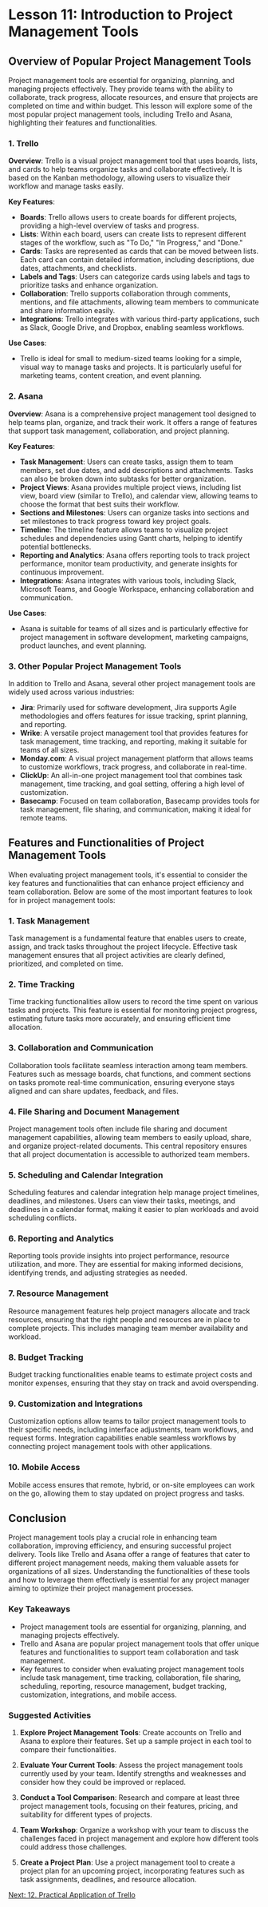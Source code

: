 # Lesson 11: Introduction to Project Management Tools

## Overview of Popular Project Management Tools

Project management tools are essential for organizing, planning, and managing projects effectively. They provide teams with the ability to collaborate, track progress, allocate resources, and ensure that projects are completed on time and within budget. This lesson will explore some of the most popular project management tools, including Trello and Asana, highlighting their features and functionalities.

### 1. Trello

**Overview**: Trello is a visual project management tool that uses boards, lists, and cards to help teams organize tasks and collaborate effectively. It is based on the Kanban methodology, allowing users to visualize their workflow and manage tasks easily.

**Key Features**:
- **Boards**: Trello allows users to create boards for different projects, providing a high-level overview of tasks and progress.
- **Lists**: Within each board, users can create lists to represent different stages of the workflow, such as "To Do," "In Progress," and "Done."
- **Cards**: Tasks are represented as cards that can be moved between lists. Each card can contain detailed information, including descriptions, due dates, attachments, and checklists.
- **Labels and Tags**: Users can categorize cards using labels and tags to prioritize tasks and enhance organization.
- **Collaboration**: Trello supports collaboration through comments, mentions, and file attachments, allowing team members to communicate and share information easily.
- **Integrations**: Trello integrates with various third-party applications, such as Slack, Google Drive, and Dropbox, enabling seamless workflows.

**Use Cases**:
- Trello is ideal for small to medium-sized teams looking for a simple, visual way to manage tasks and projects. It is particularly useful for marketing teams, content creation, and event planning.

### 2. Asana

**Overview**: Asana is a comprehensive project management tool designed to help teams plan, organize, and track their work. It offers a range of features that support task management, collaboration, and project planning.

**Key Features**:
- **Task Management**: Users can create tasks, assign them to team members, set due dates, and add descriptions and attachments. Tasks can also be broken down into subtasks for better organization.
- **Project Views**: Asana provides multiple project views, including list view, board view (similar to Trello), and calendar view, allowing teams to choose the format that best suits their workflow.
- **Sections and Milestones**: Users can organize tasks into sections and set milestones to track progress toward key project goals.
- **Timeline**: The timeline feature allows teams to visualize project schedules and dependencies using Gantt charts, helping to identify potential bottlenecks.
- **Reporting and Analytics**: Asana offers reporting tools to track project performance, monitor team productivity, and generate insights for continuous improvement.
- **Integrations**: Asana integrates with various tools, including Slack, Microsoft Teams, and Google Workspace, enhancing collaboration and communication.

**Use Cases**:
- Asana is suitable for teams of all sizes and is particularly effective for project management in software development, marketing campaigns, product launches, and event planning.

### 3. Other Popular Project Management Tools

In addition to Trello and Asana, several other project management tools are widely used across various industries:

- **Jira**: Primarily used for software development, Jira supports Agile methodologies and offers features for issue tracking, sprint planning, and reporting.
- **Wrike**: A versatile project management tool that provides features for task management, time tracking, and reporting, making it suitable for teams of all sizes.
- **Monday.com**: A visual project management platform that allows teams to customize workflows, track progress, and collaborate in real-time.
- **ClickUp**: An all-in-one project management tool that combines task management, time tracking, and goal setting, offering a high level of customization.
- **Basecamp**: Focused on team collaboration, Basecamp provides tools for task management, file sharing, and communication, making it ideal for remote teams.

## Features and Functionalities of Project Management Tools

When evaluating project management tools, it's essential to consider the key features and functionalities that can enhance project efficiency and team collaboration. Below are some of the most important features to look for in project management tools:

### 1. Task Management

Task management is a fundamental feature that enables users to create, assign, and track tasks throughout the project lifecycle. Effective task management ensures that all project activities are clearly defined, prioritized, and completed on time.

### 2. Time Tracking

Time tracking functionalities allow users to record the time spent on various tasks and projects. This feature is essential for monitoring project progress, estimating future tasks more accurately, and ensuring efficient time allocation.

### 3. Collaboration and Communication

Collaboration tools facilitate seamless interaction among team members. Features such as message boards, chat functions, and comment sections on tasks promote real-time communication, ensuring everyone stays aligned and can share updates, feedback, and files.

### 4. File Sharing and Document Management

Project management tools often include file sharing and document management capabilities, allowing team members to easily upload, share, and organize project-related documents. This central repository ensures that all project documentation is accessible to authorized team members.

### 5. Scheduling and Calendar Integration

Scheduling features and calendar integration help manage project timelines, deadlines, and milestones. Users can view their tasks, meetings, and deadlines in a calendar format, making it easier to plan workloads and avoid scheduling conflicts.

### 6. Reporting and Analytics

Reporting tools provide insights into project performance, resource utilization, and more. They are essential for making informed decisions, identifying trends, and adjusting strategies as needed.

### 7. Resource Management

Resource management features help project managers allocate and track resources, ensuring that the right people and resources are in place to complete projects. This includes managing team member availability and workload.

### 8. Budget Tracking

Budget tracking functionalities enable teams to estimate project costs and monitor expenses, ensuring that they stay on track and avoid overspending.

### 9. Customization and Integrations

Customization options allow teams to tailor project management tools to their specific needs, including interface adjustments, team workflows, and request forms. Integration capabilities enable seamless workflows by connecting project management tools with other applications.

### 10. Mobile Access

Mobile access ensures that remote, hybrid, or on-site employees can work on the go, allowing them to stay updated on project progress and tasks.

## Conclusion

Project management tools play a crucial role in enhancing team collaboration, improving efficiency, and ensuring successful project delivery. Tools like Trello and Asana offer a range of features that cater to different project management needs, making them valuable assets for organizations of all sizes. Understanding the functionalities of these tools and how to leverage them effectively is essential for any project manager aiming to optimize their project management processes.

### Key Takeaways

- Project management tools are essential for organizing, planning, and managing projects effectively.
- Trello and Asana are popular project management tools that offer unique features and functionalities to support team collaboration and task management.
- Key features to consider when evaluating project management tools include task management, time tracking, collaboration, file sharing, scheduling, reporting, resource management, budget tracking, customization, integrations, and mobile access.

### Suggested Activities

1. **Explore Project Management Tools**: Create accounts on Trello and Asana to explore their features. Set up a sample project in each tool to compare their functionalities.

2. **Evaluate Your Current Tools**: Assess the project management tools currently used by your team. Identify strengths and weaknesses and consider how they could be improved or replaced.

3. **Conduct a Tool Comparison**: Research and compare at least three project management tools, focusing on their features, pricing, and suitability for different types of projects.

4. **Team Workshop**: Organize a workshop with your team to discuss the challenges faced in project management and explore how different tools could address those challenges.

5. **Create a Project Plan**: Use a project management tool to create a project plan for an upcoming project, incorporating features such as task assignments, deadlines, and resource allocation.

[Next: 12. Practical Application of Trello](./12_practical_application_of_trello.md)